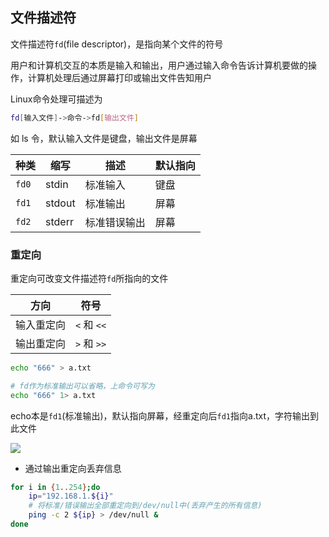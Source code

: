 <!--
 * @Description: 
 * @Version: 1.0
 * @Author: DaLao
 * @Email: dalao_li@163.com
 * @Date: 2021-03-30 11:54:45
 * @LastEditors: dalao
 * @LastEditTime: 2022-04-03 21:43:05
-->


## 文件描述符

文件描述符`fd`(file descriptor)，是指向某个文件的符号

用户和计算机交互的本质是输入和输出，用户通过输入命令告诉计算机要做的操作，计算机处理后通过屏幕打印或输出文件告知用户

Linux命令处理可描述为

```sh
fd[输入文件]->命令->fd[输出文件]
```

如 ls 令，默认输入文件是键盘，输出文件是屏幕


| 种类  | 缩写   | 描述         | 默认指向 |
| ----- | ------ | ------------ | -------- |
| `fd0` | stdin  | 标准输入     | 键盘     |
| `fd1` | stdout | 标准输出     | 屏幕     |
| `fd2` | stderr | 标准错误输出 | 屏幕     |



### 重定向

重定向可改变文件描述符`fd`所指向的文件

| 方向       | 符号        |
| ---------- | ----------- |
| 输入重定向 | `<` 和 `<<` |
| 输出重定向 | `>` 和 `>>` |

```sh
echo "666" > a.txt

# fd作为标准输出可以省略，上命令可写为
echo "666" 1> a.txt
```

echo本是`fd1`(标准输出)，默认指向屏幕，经重定向后`fd1`指向a.txt，字符输出到此文件

![](https://cdn.hurra.ltd/img/20220220144913.png)


- 通过输出重定向丢弃信息

```sh
for i in {1..254};do
    ip="192.168.1.${i}"
    # 将标准/错误输出全部重定向到/dev/null中(丢弃产生的所有信息)
    ping -c 2 ${ip} > /dev/null &
done
```





